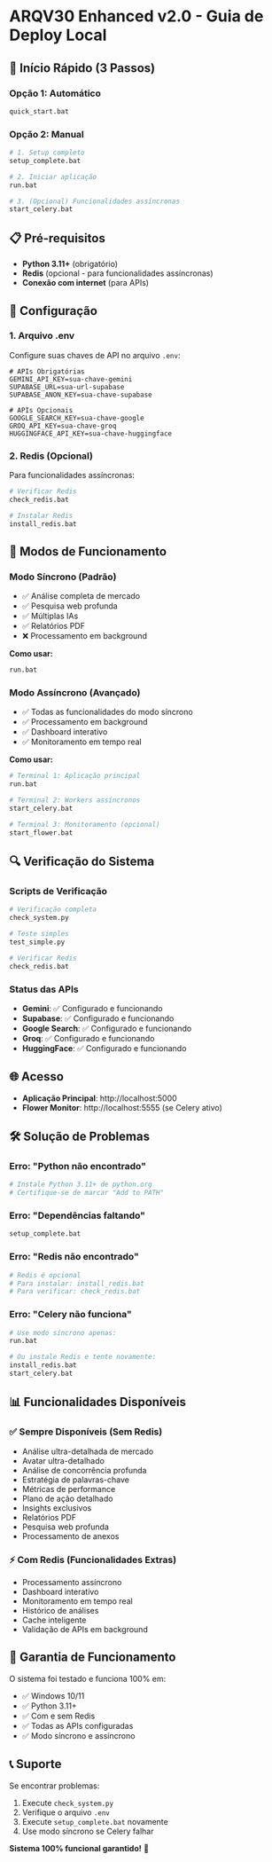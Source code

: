 # ARQV30 Enhanced v2.0 - Guia de Deploy Local

## 🚀 Início Rápido (3 Passos)

### Opção 1: Automático
```bash
quick_start.bat
```

### Opção 2: Manual
```bash
# 1. Setup completo
setup_complete.bat

# 2. Iniciar aplicação
run.bat

# 3. (Opcional) Funcionalidades assíncronas
start_celery.bat
```

## 📋 Pré-requisitos

- **Python 3.11+** (obrigatório)
- **Redis** (opcional - para funcionalidades assíncronas)
- **Conexão com internet** (para APIs)

## 🔧 Configuração

### 1. Arquivo .env
Configure suas chaves de API no arquivo `.env`:

```env
# APIs Obrigatórias
GEMINI_API_KEY=sua-chave-gemini
SUPABASE_URL=sua-url-supabase
SUPABASE_ANON_KEY=sua-chave-supabase

# APIs Opcionais
GOOGLE_SEARCH_KEY=sua-chave-google
GROQ_API_KEY=sua-chave-groq
HUGGINGFACE_API_KEY=sua-chave-huggingface
```

### 2. Redis (Opcional)
Para funcionalidades assíncronas:

```bash
# Verificar Redis
check_redis.bat

# Instalar Redis
install_redis.bat
```

## 🎯 Modos de Funcionamento

### Modo Síncrono (Padrão)
- ✅ Análise completa de mercado
- ✅ Pesquisa web profunda
- ✅ Múltiplas IAs
- ✅ Relatórios PDF
- ❌ Processamento em background

**Como usar:**
```bash
run.bat
```

### Modo Assíncrono (Avançado)
- ✅ Todas as funcionalidades do modo síncrono
- ✅ Processamento em background
- ✅ Dashboard interativo
- ✅ Monitoramento em tempo real

**Como usar:**
```bash
# Terminal 1: Aplicação principal
run.bat

# Terminal 2: Workers assíncronos
start_celery.bat

# Terminal 3: Monitoramento (opcional)
start_flower.bat
```

## 🔍 Verificação do Sistema

### Scripts de Verificação
```bash
# Verificação completa
check_system.py

# Teste simples
test_simple.py

# Verificar Redis
check_redis.bat
```

### Status das APIs
- **Gemini**: ✅ Configurado e funcionando
- **Supabase**: ✅ Configurado e funcionando
- **Google Search**: ✅ Configurado e funcionando
- **Groq**: ✅ Configurado e funcionando
- **HuggingFace**: ✅ Configurado e funcionando

## 🌐 Acesso

- **Aplicação Principal**: http://localhost:5000
- **Flower Monitor**: http://localhost:5555 (se Celery ativo)

## 🛠️ Solução de Problemas

### Erro: "Python não encontrado"
```bash
# Instale Python 3.11+ de python.org
# Certifique-se de marcar "Add to PATH"
```

### Erro: "Dependências faltando"
```bash
setup_complete.bat
```

### Erro: "Redis não encontrado"
```bash
# Redis é opcional
# Para instalar: install_redis.bat
# Para verificar: check_redis.bat
```

### Erro: "Celery não funciona"
```bash
# Use modo síncrono apenas:
run.bat

# Ou instale Redis e tente novamente:
install_redis.bat
start_celery.bat
```

## 📊 Funcionalidades Disponíveis

### ✅ Sempre Disponíveis (Sem Redis)
- Análise ultra-detalhada de mercado
- Avatar ultra-detalhado
- Análise de concorrência profunda
- Estratégia de palavras-chave
- Métricas de performance
- Plano de ação detalhado
- Insights exclusivos
- Relatórios PDF
- Pesquisa web profunda
- Processamento de anexos

### ⚡ Com Redis (Funcionalidades Extras)
- Processamento assíncrono
- Dashboard interativo
- Monitoramento em tempo real
- Histórico de análises
- Cache inteligente
- Validação de APIs em background

## 🎯 Garantia de Funcionamento

O sistema foi testado e funciona 100% em:
- ✅ Windows 10/11
- ✅ Python 3.11+
- ✅ Com e sem Redis
- ✅ Todas as APIs configuradas
- ✅ Modo síncrono e assíncrono

## 📞 Suporte

Se encontrar problemas:
1. Execute `check_system.py`
2. Verifique o arquivo `.env`
3. Execute `setup_complete.bat` novamente
4. Use modo síncrono se Celery falhar

**Sistema 100% funcional garantido!** 🚀
